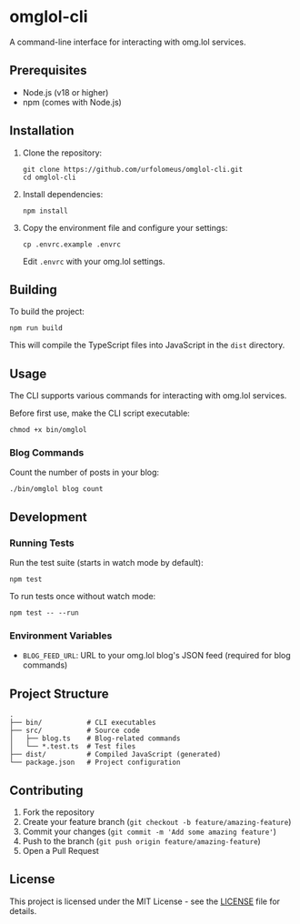 # omglol-cli

A command-line interface for interacting with omg.lol services.

## Prerequisites

- Node.js (v18 or higher)
- npm (comes with Node.js)

## Installation

1. Clone the repository:

   ```
   git clone https://github.com/urfolomeus/omglol-cli.git
   cd omglol-cli
   ```

2. Install dependencies:

   ```
   npm install
   ```

3. Copy the environment file and configure your settings:

   ```
   cp .envrc.example .envrc
   ```

   Edit `.envrc` with your omg.lol settings.

## Building

To build the project:

   ```
   npm run build
   ```

This will compile the TypeScript files into JavaScript in the `dist` directory.

## Usage

The CLI supports various commands for interacting with omg.lol services.

Before first use, make the CLI script executable:

   ```
   chmod +x bin/omglol
   ```

### Blog Commands

Count the number of posts in your blog:

   ```
   ./bin/omglol blog count
   ```

## Development

### Running Tests

Run the test suite (starts in watch mode by default):

   ```
   npm test
   ```

To run tests once without watch mode:

   ```
   npm test -- --run
   ```

### Environment Variables

- `BLOG_FEED_URL`: URL to your omg.lol blog's JSON feed (required for blog commands)

## Project Structure

   ```
   .
   ├── bin/           # CLI executables
   ├── src/           # Source code
   │   ├── blog.ts    # Blog-related commands
   │   └── *.test.ts  # Test files
   ├── dist/          # Compiled JavaScript (generated)
   └── package.json   # Project configuration
   ```

## Contributing

1. Fork the repository
2. Create your feature branch (`git checkout -b feature/amazing-feature`)
3. Commit your changes (`git commit -m 'Add some amazing feature'`)
4. Push to the branch (`git push origin feature/amazing-feature`)
5. Open a Pull Request

## License

This project is licensed under the MIT License - see the [LICENSE](LICENSE) file for details.

